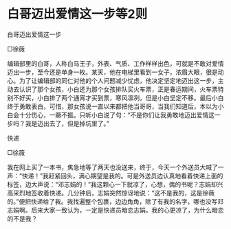 # 白哥迈出爱情这一步等2则

白哥迈出爱情这一步

□徐薇

编辑部里的白哥，人称白马王子，外表、气质、工作样样出色，可就是不敢对爱情迈出一步，至今还是单身一枚。某天，他在电梯里看到一女子，浓眉大眼，很是动心。为了让编辑部的同仁对他的个人问题减少忧虑，他决定坚定地迈出这一步，主动去认识了那个女孩，小白还为那个女孩排队买火车票，正是春运期间，火车票特别不好买，小白排了两个通宵才买到票，寒风凛冽，但是小白坚定不移。最后小白终于勇敢表白，可惜，那女孩说一直以来都把他当哥哥，当我们知道后，本以为小白会十分伤心，一蹶不振。只听小白说了句：“不是你们让我勇敢地迈出爱情这一步吗？我是迈出去了，但是掉坑里了。”

快递

□徐薇

我在网上买了一本书，焦急地等了两天也没送来，终于，今天一个外送员大喊了一声：“快递！”我赶紧回头，满心期望是我的。可是外送员边认真地看着快递上面的标签，边大声说：“邓志娟的！”我这颗心一下就凉了，心想，偶的书呢？志娟却兴高采烈地签收着快递。几分钟后，志娟突然惊讶地说：“这不是我的，这是徐薇的。”便把快递给了我。我找遍整个包裹，边边角角，除了有我的名字，哪也没写邓志娟啊。后来大家一致认为，一定是快递员暗恋志娟。我的心更凉了，为什么暗恋的不是我？